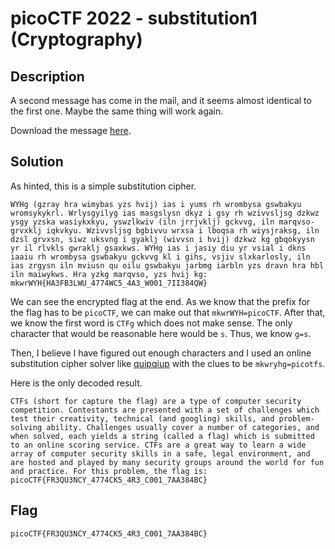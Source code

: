 # picoCTF 2022 - substitution1 (Cryptography)

## Description

A second message has come in the mail, and it seems almost identical to the first one. Maybe the same thing will work again.

Download the message [here](https://artifacts.picoctf.net/c/415/message.txt).

## Solution

As hinted, this is a simple substitution cipher.

```
WYHg (gzray hra wimybas yzs hvij) ias i yums rh wrombysa gswbakyu wromsykykrl. Wrlysgyilyg ias masgslysn dkyz i gsy rh wzivvsljsg dzkwz ysgy yzska wasiykxkyu, yswzlkwiv (iln jrrjvklj) gckvvg, iln marqvso-grvxklj iqkvkyu. Wzivvsljsg bgbivvu wrxsa i lboqsa rh wiysjraksg, iln dzsl grvxsn, siwz uksvng i gyaklj (wivvsn i hvij) dzkwz kg gbqokyysn yr il rlvkls gwraklj gsaxkws. WYHg ias i jasiy diu yr vsial i dkns iaaiu rh wrombysa gswbakyu gckvvg kl i gihs, vsjiv slxkarlosly, iln ias zrgysn iln mviusn qu oilu gswbakyu jarbmg iarbln yzs dravn hra hbl iln maiwykws. Hra yzkg marqvso, yzs hvij kg: mkwrWYH{HA3FB3LWU_4774WC5_4A3_W001_7II384QW}
```

We can see the encrypted flag at the end.
As we know that the prefix for the flag has to be `picoCTF`, we can make out that `mkwrWYH=picoCTF`.
After that, we know the first word is `CTFg` which does not make sense.
The only character that would be reasonable here would be `s`.
Thus, we know `g=s`.

Then, I believe I have figured out enough characters and I used an online substitution cipher solver like [quipqiup](https://www.quipqiup.com/) with the clues to be `mkwryhg=picotfs`.

Here is the only decoded result.

```
CTFs (short for capture the flag) are a type of computer security competition. Contestants are presented with a set of challenges which test their creativity, technical (and googling) skills, and problem-solving ability. Challenges usually cover a number of categories, and when solved, each yields a string (called a flag) which is submitted to an online scoring service. CTFs are a great way to learn a wide array of computer security skills in a safe, legal environment, and are hosted and played by many security groups around the world for fun and practice. For this problem, the flag is: picoCTF{FR3QU3NCY_4774CK5_4R3_C001_7AA384BC}
```

## Flag

`picoCTF{FR3QU3NCY_4774CK5_4R3_C001_7AA384BC}`
